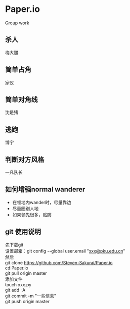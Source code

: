 # Paper.io
Group work

## 杀人
梅大腿

## 简单占角
家仪

## 简单对角线
沈是猪

## 逃跑
博宇

## 判断对方风格
一凡队长

## 如何增强normal wanderer  
- 在领地内wander时，尽量靠边    
- 尽量圈别人地  
- 如果领先很多，贴防


## git 使用说明  
先下载git  
设置邮箱：git config --global user.email "xxx@pku.edu.cn"  
然后  
git clone https://github.com/Steven-Sakurai/Paper.io  
cd Paper.io  
git pull origin master  
添加文件  
touch xxx.py  
git add -A  
git commit -m "一些信息"  
git push origin master  

